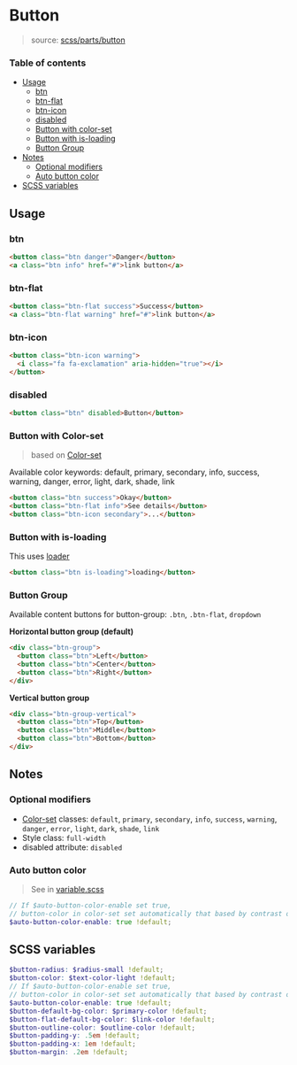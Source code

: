 # Button

> source: [scss/parts/button](../../src/scss/parts/_button.scss)

### Table of contents
- [Usage](#usage)
  - [btn](#btn)
  - [btn-flat](#btn-flat)
  - [btn-icon](#btn-icon)
  - [disabled](#disabled)
  - [Button with color-set](#button-with-color-set)
  - [Button with is-loading](#button-with-is-loading)
  - [Button Group](#button-group)
- [Notes](#notes)
  - [Optional modifiers](#optional-modifiers)
  - [Auto button color](#auto-button-color)
- [SCSS variables](#scss-variables)

## Usage

### btn

``` html
<button class="btn danger">Danger</button>
<a class="btn info" href="#">link button</a>
```

### btn-flat

``` html
<button class="btn-flat success">Success</button>
<a class="btn-flat warning" href="#">link button</a>
```

### btn-icon

``` html
<button class="btn-icon warning">
  <i class="fa fa-exclamation" aria-hidden="true"></i>
</button>
```

### disabled

``` html
<button class="btn" disabled>Button</button>
```

### Button with Color-set
> based on [Color-set](color-set.md)

Available color keywords: default, primary, secondary, info, success, warning, danger, error, light, dark, shade, link

``` html
<button class="btn success">Okay</button>
<button class="btn-flat info">See details</button>
<button class="btn-icon secondary">...</button>
```

### Button with is-loading

This uses [loader](loader.md)

``` html
<button class="btn is-loading">loading</button>
```

### Button Group

Available content buttons for button-group: `.btn`, `.btn-flat`, `dropdown`

**Horizontal button group (default)**
``` html
<div class="btn-group">
  <button class="btn">Left</button>
  <button class="btn">Center</button>
  <button class="btn">Right</button>
</div>
```

**Vertical button group**
``` html
<div class="btn-group-vertical">
  <button class="btn">Top</button>
  <button class="btn">Middle</button>
  <button class="btn">Bottom</button>
</div>
```

## Notes

### Optional modifiers

- [Color-set](color-set.md) classes: `default`, `primary`, `secondary`, `info`, `success`, `warning`, `danger`, `error`, `light`, `dark`, `shade`, `link`
- Style class: `full-width`
- disabled attribute: `disabled`

### Auto button color

> See in [variable.scss](../../src/scss/_variable.scss)

``` scss
// If $auto-button-color-enable set true,
// button-color in color-set set automatically that based by contrast of background-color.
$auto-button-color-enable: true !default;
```

## SCSS variables

``` scss
$button-radius: $radius-small !default;
$button-color: $text-color-light !default;
// If $auto-button-color-enable set true,
// button-color in color-set set automatically that based by contrast of background-color.
$auto-button-color-enable: true !default;
$button-default-bg-color: $primary-color !default;
$button-flat-default-bg-color: $link-color !default;
$button-outline-color: $outline-color !default;
$button-padding-y: .5em !default;
$button-padding-x: 1em !default;
$button-margin: .2em !default;
```
